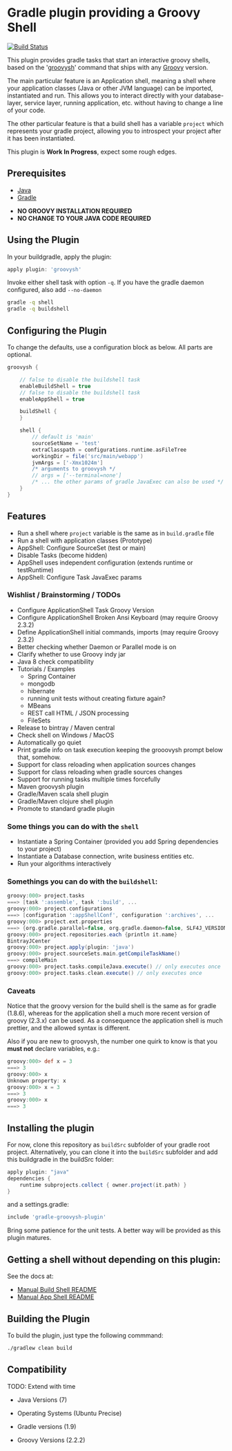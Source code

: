 # Gradle plugin providing a Groovy Shell

[![Build Status](https://travis-ci.org/tkruse/gradle-groovysh-plugin.svg)](https://travis-ci.org/tkruse/gradle-groovysh-plugin)

This plugin provides gradle tasks that start an interactive groovy shells, based on
the '[groovysh](http://groovy.codehaus.org/Groovy+Shell)' command that ships with any [Groovy](http://groovy.codehaus.org/) version.

The main particular feature is an Application shell, meaning a shell where your application
classes (Java or other JVM language) can be imported, instantiated and run. This allows you to interact
directly with your database-layer, service layer, running application, etc. without having to
change a line of your code.

The other particular feature is that a build shell has a variable ```project``` which represents
your gradle project, allowing you to introspect your project after it has been instantiated.


This plugin is **Work In Progress**, expect some rough edges.


## Prerequisites

* [Java](http://www.java.com/)
* [Gradle](http://www.gradle.org)

- **NO GROOVY INSTALLATION REQUIRED**
- **NO CHANGE TO YOUR JAVA CODE REQUIRED**



## Using the Plugin

In your buildgradle, apply the plugin:

```Groovy
apply plugin: 'groovysh'
```

Invoke either shell task with option ```-q```.
If you have the gradle daemon configured, also add ```--no-daemon```

```bash
gradle -q shell
gradle -q buildshell
```

## Configuring the Plugin

To change the defaults, use a configuration block as below. All parts are optional.

```Groovy
groovysh {

    // false to disable the buildshell task
    enableBuildShell = true
    // false to disable the buildshell task
    enableAppShell = true

    buildShell {
    }

    shell {
        // default is 'main'
        sourceSetName = 'test'
        extraClasspath = configurations.runtime.asFileTree
        workingDir = file('src/main/webapp')
        jvmArgs = ['-Xmx1024m']
        /* arguments to groovysh */
        // args = ['--terminal=none']
        /* ... the other params of gradle JavaExec can also be used */
    }
}
```




## Features

- Run a shell where ```project``` variable is the same as in ```build.gradle``` file
- Run a shell with application classes (Prototype)
- AppShell: Configure SourceSet (test or main)
- Disable Tasks (become hidden)
- AppShell uses independent configuration (extends runtime or testRuntime)
- AppShell: Configure Task JavaExec params

### Wishlist / Brainstorming / TODOs

- Configure ApplicationShell Task Groovy Version
- Configure ApplicationShell Broken Ansi Keyboard (may require Groovy 2.3.2)
- Define ApplicationShell initial commands, imports (may require Groovy 2.3.2)
- Better checking whether Daemon or Parallel mode is on
- Clarify whether to use Groovy indy jar
- Java 8 check compatibility
- Tutorials / Examples
    - Spring Container
    - mongodb
    - hibernate
    - running unit tests without creating fixture again?
    - MBeans
    - REST call HTML / JSON processing
    - FileSets
- Release to bintray / Maven central
- Check shell on Windows / MacOS
- Automatically go quiet
- Print gradle info on task execution keeping the grooovysh prompt below that, somehow.
- Support for class reloading when application sources changes
- Support for class reloading when gradle sources changes
- Support for running tasks multiple times forcefully
- Maven groovysh plugin
- Gradle/Maven scala shell plugin
- Gradle/Maven clojure shell plugin
- Promote to standard gradle plugin




### Some things you can do with the ```shell```

- Instantiate a Spring Container (provided you add Spring dependencies to your project)
- Instantiate a Database connection, write business entities etc.
- Run your algorithms interactively

### Somethings you can do with the ```buildshell```:

```Groovy
groovy:000> project.tasks
===> [task ':assemble', task ':build', ...
groovy:000> project.configurations
===> [configuration ':appShellConf', configuration ':archives', ...
groovy:000> project.ext.properties
===> {org.gradle.parallel=false, org.gradle.daemon=false, SLF4J_VERSION=1.7.7}
groovy:000> project.repositories.each {println it.name}
BintrayJCenter
groovy:000> project.apply(plugin: 'java')
groovy:000> project.sourceSets.main.getCompileTaskName()
===> compileMain
groovy:000> project.tasks.compileJava.execute() // only executes once
groovy:000> project.tasks.clean.execute() // only executes once
```

### Caveats


Notice that the groovy version for the build shell is the same as for gradle (1.8.6), whereas for the application
shell a much more recent version of groovy (2.3.x) can be used. As a consequence the application shell is much prettier,
and the allowed syntax is different.

Also if you are new to groovysh, the number one quirk to know is that you **must not** declare variables, e.g.:

```Groovy
groovy:000> def x = 3
===> 3
groovy:000> x
Unknown property: x
groovy:000> x = 3
===> 3
groovy:000> x
===> 3
```


## Installing the plugin


For now, clone this repository as ```buildSrc``` subfolder of your gradle root project.
Alternatively, you can clone it into the ```buildSrc``` subfolder and add this buildgradle in the buildSrc folder:

```Groovy
apply plugin: "java"
dependencies {
    runtime subprojects.collect { owner.project(it.path) }
}
```

and a settings.gradle:

```Groovy
include 'gradle-groovysh-plugin'
```

Bring some patience for the unit tests.
A better way will be provided as this plugin matures.


## Getting a shell without depending on this plugin:

See the docs at:
 - [Manual Build Shell README](doc/InstallBuildShellManually.md)
 - [Manual App Shell README](doc/InstallAppShellManually.md)


## Building the Plugin

To build the plugin, just type the following commmand:

```bash
./gradlew clean build
```

## Compatibility

TODO: Extend with time

* Java Versions (7)

* Operating Systems (Ubuntu Precise)

* Gradle versions (1.9)

* Groovy Versions (2.2.2)
